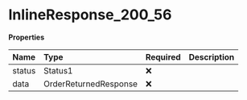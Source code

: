# InlineResponse_200_56

**Properties**

| Name   | Type                  | Required | Description |
| :----- | :-------------------- | :------- | :---------- |
| status | Status1               | ❌       |             |
| data   | OrderReturnedResponse | ❌       |             |
